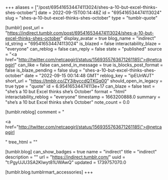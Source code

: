 +++
aliases = ["/post/695416534474113024/shes-a-10-but-excel-thinks-shes-october"]
date = 2022-09-15T00:14:48Z
id = "695416534474113024"
slug = "shes-a-10-but-excel-thinks-shes-october"
type = "tumblr-quote"

[tumblr]
post_url = "https://indirect.tumblr.com/post/695416534474113024/shes-a-10-but-excel-thinks-shes-october"
display_avatar = true
blog_name = "indirect"
id_string = "695416534474113024"
is_blazed = false
interactability_blaze = "everyone"
can_reblog = false
can_reply = false
state = "published"
source = "<a href=\"http://twitter.com/netcapgirl/status/1569355763671261185\">@netcapgirl</a>"
can_like = false
can_send_in_message = true
is_blocks_post_format = false
is_blaze_pending = false
slug = "shes-a-10-but-excel-thinks-shes-october"
date = "2022-09-15 00:14:48 GMT"
reblog_key = "ipEUnWJT"
short_url = "https://tmblr.co/ZY3jbyccdQTKGq00"
should_open_in_legacy = true
type = "quote"
id = 6.95416534474113e+17
can_blaze = false
text = "she’s a 10 but Excel thinks she’s October"
format = "html"
interactability_reblog = "everyone"
timestamp = 1663200888.0
summary = "she’s a 10 but Excel thinks she’s October"
note_count = 0.0

[tumblr.reblog]
comment = "<p><a href=\"http://twitter.com/netcapgirl/status/1569355763671261185\">@netcapgirl</a></p>"
tree_html = ""

[tumblr.blog]
can_show_badges = true
name = "indirect"
title = "indirect"
description = ""
url = "https://indirect.tumblr.com/"
uuid = "t:PgyUJU3SA2Klwyt81UWAwQ"
updated = 1739757070.0

[tumblr.blog.tumblrmart_accessories]
+++
